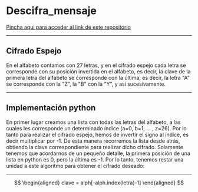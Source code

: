 # Descifra_mensaje

[Pincha aqui para acceder al link de este repositorio](https://github.com/pelahumi/Descifra_mensaje.git)

---

## Cifrado Espejo

En el alfabeto contamos con 27 letras, y en el cifrado espejo cada letra se corresponde con su posición invertida en el alfabeto, es decir, la clave de la primera letra del alfabeto se corresponde con la última, es decir, la letra "A" se corresponde con la "Z", la "B" con la "Y", y así sucesivamente. 

---

## Implementación python

En primer lugar creamos una lista con todas las letras del alfabeto, a las cuales les corresponde un determinado índice (a=0, b=1, ... , z=26). Por lo tanto para realizar el cifrado espejo, hemos de invertir el signo al índice, es decir multiplicar por -1. De esta manera recorremos la lista desde atrás, obtiendo la clave correspondiente para realizar dicho cifrado. Solamente tenemos que acordarnos de un pequeño detalle, la primera posición de una lista en python es 0, pero la última es -1. Por lo tanto, tenemos restar una unidad a este algoritmo para obtener el cifrado deseado:

---

$$
\begin{aligned}
  clave = alph[-alph.index(letra)-1]
\end{aligned}
$$
